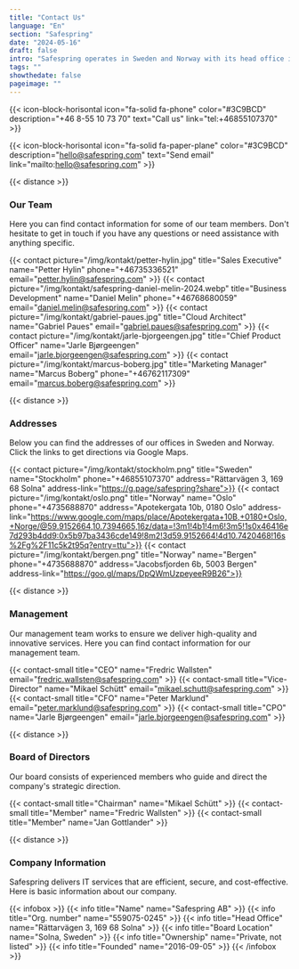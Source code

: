 ```yaml
---
title: "Contact Us"
language: "En"
section: "Safespring"
date: "2024-05-16"
draft: false
intro: "Safespring operates in Sweden and Norway with its head office in Solna. The easiest way to contact us is by phone or email."
tags: ""
showthedate: false
pageimage: ""
---
```


{{< icon-block-horisontal icon="fa-solid fa-phone" color="#3C9BCD" description="+46 8-55 10 73 70" text="Call us" link="tel:+46855107370" >}}

{{< icon-block-horisontal icon="fa-solid fa-paper-plane" color="#3C9BCD" description="hello@safespring.com" text="Send email" link="mailto:hello@safespring.com" >}}

{{< distance >}}

### Our Team
Here you can find contact information for some of our team members. Don't hesitate to get in touch if you have any questions or need assistance with anything specific.

{{< contact picture="/img/kontakt/petter-hylin.jpg" title="Sales Executive" name="Petter Hylin" phone="+46735336521" email="petter.hylin@safespring.com" >}}
{{< contact picture="/img/kontakt/safespring-daniel-melin-2024.webp" title="Business Development" name="Daniel Melin" phone="+46768680059" email="daniel.melin@safespring.com" >}}
{{< contact picture="/img/kontakt/gabriel-paues.jpg" title="Cloud Architect" name="Gabriel Paues" email="gabriel.paues@safespring.com" >}}
{{< contact picture="/img/kontakt/jarle-bjorgeengen.jpg" title="Chief Product Officer" name="Jarle Bjørgeengen" email="jarle.bjorgeengen@safespring.com" >}}
{{< contact picture="/img/kontakt/marcus-boberg.jpg" title="Marketing Manager" name="Marcus Boberg" phone="+46762117309" email="marcus.boberg@safespring.com" >}}

{{< distance >}}

### Addresses
Below you can find the addresses of our offices in Sweden and Norway. Click the links to get directions via Google Maps.

{{< contact picture="/img/kontakt/stockholm.png" title="Sweden" name="Stockholm" phone="+46855107370" address="Rättarvägen 3, 169 68 Solna" address-link="https://g.page/safespring?share">}}
{{< contact picture="/img/kontakt/oslo.png" title="Norway" name="Oslo" phone="+4735688870" address="Apotekergata 10b, 0180 Oslo" address-link="https://www.google.com/maps/place/Apotekergata+10B,+0180+Oslo,+Norge/@59.9152664,10.7394665,16z/data=!3m1!4b1!4m6!3m5!1s0x46416e7d293b4dd9:0x5b97ba3436cde149!8m2!3d59.9152664!4d10.7420468!16s%2Fg%2F11c5k2t95q?entry=ttu">}}
{{< contact picture="/img/kontakt/bergen.png" title="Norway" name="Bergen" phone="+4735688870" address="Jacobsfjorden 6b, 5003 Bergen" address-link="https://goo.gl/maps/DpQWmUzpeyeeR9B26">}}

{{< distance >}}

### Management
Our management team works to ensure we deliver high-quality and innovative services. Here you can find contact information for our management team.

{{< contact-small title="CEO" name="Fredric Wallsten" email="fredric.wallsten@safespring.com" >}}
{{< contact-small title="Vice-Director" name="Mikael Schütt" email="mikael.schutt@safespring.com" >}}
{{< contact-small title="CFO" name="Peter Marklund" email="peter.marklund@safespring.com" >}}
{{< contact-small title="CPO" name="Jarle Bjørgeengen" email="jarle.bjorgeengen@safespring.com" >}}

{{< distance >}}

### Board of Directors
Our board consists of experienced members who guide and direct the company's strategic direction.

{{< contact-small title="Chairman" name="Mikael Schütt" >}}
{{< contact-small title="Member" name="Fredric Wallsten" >}}
{{< contact-small title="Member" name="Jan Gottlander" >}}

{{< distance >}}

### Company Information
Safespring delivers IT services that are efficient, secure, and cost-effective. Here is basic information about our company.

{{< infobox >}}
{{< info title="Name" name="Safespring AB" >}}
{{< info title="Org. number" name="559075-0245" >}}
{{< info title="Head Office" name="Rättarvägen 3, 169 68 Solna" >}}
{{< info title="Board Location" name="Solna, Sweden" >}}
{{< info title="Ownership" name="Private, not listed" >}}
{{< info title="Founded" name="2016-09-05" >}}
{{< /infobox >}}